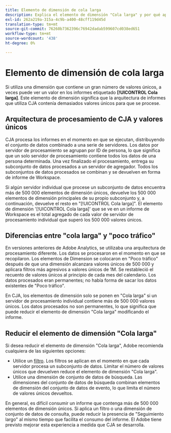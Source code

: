 ```yaml
---
title: Elemento de dimensión de cola larga
description: Explica el elemento de dimensión "Cola larga" y por qué aparece en los informes.
exl-id: 262a219a-315a-4c9b-a400-48cff119d45d
translation-type: tm+mt
source-git-commit: 76260b7362396c76942dadab599607cd038ed651
workflow-type: tm+mt
source-wordcount: '438'
ht-degree: 0%

---
```


# Elemento de dimensión de cola larga

Si utiliza una dimensión que contiene un gran número de valores únicos, a veces puede ver un valor en los informes etiquetado **[!UICONTROL Cola larga]**. Este elemento de dimensión significa que la arquitectura de informes que utiliza CJA contenía demasiados valores únicos para que se procese.

## Arquitectura de procesamiento de CJA y valores únicos

CJA procesa los informes en el momento en que se ejecutan, distribuyendo el conjunto de datos combinado a una serie de servidores. Los datos por servidor de procesamiento se agrupan por ID de persona, lo que significa que un solo servidor de procesamiento contiene todos los datos de una persona determinada. Una vez finalizado el procesamiento, entrega su subconjunto de datos procesados a un servidor de agregador. Todos los subconjuntos de datos procesados se combinan y se devuelven en forma de informe de Workspace.

Si algún servidor individual que procese un subconjunto de datos encuentra más de 500 000 elementos de dimensión únicos, devuelve los 500 000 elementos de dimensión principales de su propio subconjunto y, a continuación, devuelve el resto en &quot;[!UICONTROL Cola larga]&quot;. El elemento de dimensión &#39;[!UICONTROL Cola larga]&#39; que se ve en un informe de Workspace es el total agregado de cada valor de servidor de procesamiento individual que superó los 500 000 valores únicos.

## Diferencias entre &quot;cola larga&quot; y &quot;poco tráfico&quot;

En versiones anteriores de Adobe Analytics, se utilizaba una arquitectura de procesamiento diferente. Los datos se procesaron en el momento en que se recopilaron. Los elementos de Dimension se colocaron en &quot;Poco tráfico&quot; después de que una dimensión alcanzara valores únicos de 500 000 y aplicara filtros más agresivos a valores únicos de 1M. Se restableció el recuento de valores únicos al principio de cada mes del calendario. Los datos procesados eran permanentes; no había forma de sacar los datos existentes de &quot;Poco tráfico&quot;.

En CJA, los elementos de dimensión solo se ponen en &quot;Cola larga&quot; si un servidor de procesamiento individual contiene más de 500 000 valores únicos. Los datos procesados no son permanentes, lo que significa que puede reducir el elemento de dimensión &quot;Cola larga&quot; modificando el informe.

## Reducir el elemento de dimensión &quot;Cola larga&quot;

Si desea reducir el elemento de dimensión &quot;Cola larga&quot;, Adobe recomienda cualquiera de las siguientes opciones:

* Utilice un [filtro](/help/components/filters/create-filters.md). Los filtros se aplican en el momento en que cada servidor procesa un subconjunto de datos. Limitar el número de valores únicos que devuelven reduce el elemento de dimensión &quot;Cola larga&quot;.
* Utilice una dimensión de conjunto de datos de búsqueda. Las dimensiones del conjunto de datos de búsqueda combinan elementos de dimensión del conjunto de datos de evento, lo que limita el número de valores únicos devueltos.

En general, es difícil consumir un informe que contenga más de 500 000 elementos de dimensión únicos. Si aplica un filtro o una dimensión de conjunto de datos de consulta, puede reducir la presencia de &quot;Seguimiento largo&quot; al mismo tiempo que facilita el consumo del informe. El Adobe tiene previsto mejorar esta experiencia a medida que CJA se desarrolla.
